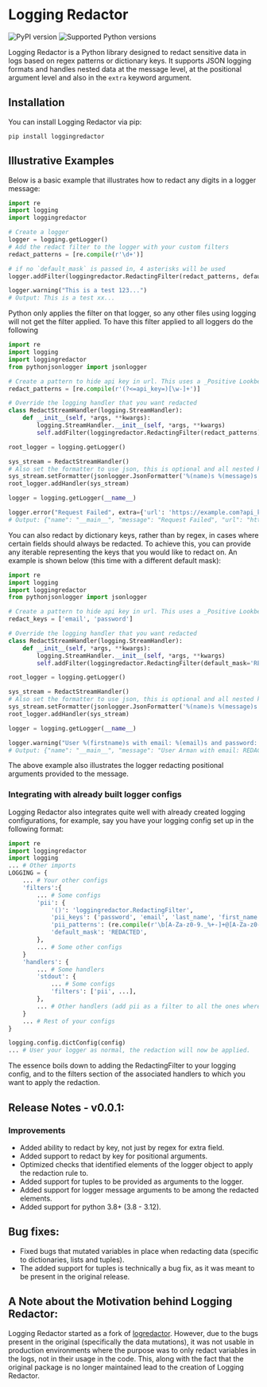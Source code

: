 # Logging Redactor
![PyPI version](https://img.shields.io/pypi/v/loggingredactor.svg?color=blue)
![Supported Python versions](https://img.shields.io/pypi/pyversions/loggingredactor.svg?color=green)

Logging Redactor is a Python library designed to redact sensitive data in logs based on regex patterns or dictionary keys. It supports JSON logging formats and handles nested data at the message level, at the positional argument level and also in the `extra` keyword argument.

## Installation

You can install Logging Redactor via pip:

```
pip install loggingredactor
```

## Illustrative Examples

Below is a basic example that illustrates how to redact any digits in a logger message:

```python
import re
import logging
import loggingredactor

# Create a logger
logger = logging.getLogger()
# Add the redact filter to the logger with your custom filters
redact_patterns = [re.compile(r'\d+')]

# if no `default_mask` is passed in, 4 asterisks will be used
logger.addFilter(loggingredactor.RedactingFilter(redact_patterns, default_mask='xx'))

logger.warning("This is a test 123...")
# Output: This is a test xx...
```

Python only applies the filter on that logger, so any other files using logging will not get the filter applied. To have this filter applied to all loggers do the following
```python
import re
import logging
import loggingredactor
from pythonjsonlogger import jsonlogger

# Create a pattern to hide api key in url. This uses a _Positive Lookbehind_
redact_patterns = [re.compile(r'(?<=api_key=)[\w-]+')]

# Override the logging handler that you want redacted
class RedactStreamHandler(logging.StreamHandler):
    def __init__(self, *args, **kwargs):
        logging.StreamHandler.__init__(self, *args, **kwargs)
        self.addFilter(loggingredactor.RedactingFilter(redact_patterns))

root_logger = logging.getLogger()

sys_stream = RedactStreamHandler()
# Also set the formatter to use json, this is optional and all nested keys will get redacted too
sys_stream.setFormatter(jsonlogger.JsonFormatter('%(name)s %(message)s'))
root_logger.addHandler(sys_stream)

logger = logging.getLogger(__name__)

logger.error("Request Failed", extra={'url': 'https://example.com?api_key=my-secret-key'})
# Output: {"name": "__main__", "message": "Request Failed", "url": "https://example.com?api_key=****"}
```

You can also redact by dictionary keys, rather than by regex, in cases where certain fields should always be redacted. To achieve this, you can provide any iterable representing the keys that you would like to redact on. An example is shown below (this time with a different default mask): 

```python
import re
import logging
import loggingredactor
from pythonjsonlogger import jsonlogger

# Create a pattern to hide api key in url. This uses a _Positive Lookbehind_
redact_keys = ['email', 'password']

# Override the logging handler that you want redacted
class RedactStreamHandler(logging.StreamHandler):
    def __init__(self, *args, **kwargs):
        logging.StreamHandler.__init__(self, *args, **kwargs)
        self.addFilter(loggingredactor.RedactingFilter(default_mask='REDACTED', mask_keys=redact_keys))

root_logger = logging.getLogger()

sys_stream = RedactStreamHandler()
# Also set the formatter to use json, this is optional and all nested keys will get redacted too
sys_stream.setFormatter(jsonlogger.JsonFormatter('%(name)s %(message)s'))
root_logger.addHandler(sys_stream)

logger = logging.getLogger(__name__)

logger.warning("User %(firstname)s with email: %(email)s and password: %(password)s bought some food!", {'firstname': 'Arman', 'email': 'arman_jasuja@yahoo.com', 'password': '1234567'})
# Output: {"name": "__main__", "message": "User Arman with email: REDACTED and password: REDACTED bought some food"}
```
The above example also illustrates the logger redacting positional arguments provided to the message.

### Integrating with already built logger configs
Logging Redactor also integrates quite well with already created logging configurations, for example, say you have your logging config set up in the following format:
```python
import re
import loggingredactor
import logging
... # Other imports
LOGGING = {
    ... # Your other configs
    'filters':{ 
        ... # Some configs
        'pii': {
            '()': 'loggingredactor.RedactingFilter',
            'pii_keys': ('password', 'email', 'last_name', 'first_name', 'gender', 'lastname', 'firstname',),
            'pii_patterns': (re.compile(r'\b[A-Za-z0-9._%+-]+@[A-Za-z0-9.-]+\.[A-Z|a-z]{2,}\b'), ) # email regex
            'default_mask': 'REDACTED',
        },
        ... # Some other configs
    }
    'handlers': {
        ... # Some handlers
        'stdout': {
            ... # Some configs
            'filters': ['pii', ...],
        },
        ... # Other handlers (add pii as a filter to all the ones where you want the appropriate information to be redacted)
    }
    ... # Rest of your configs
}

logging.config.dictConfig(config)
... # User your logger as normal, the redaction will now be applied.
```
The essence boils down to adding the RedactingFilter to your logging config, and to the filters section of the associated handlers to which you want to apply the redaction.

## Release Notes - v0.0.1:

### Improvements
- Added ability to redact by key, not just by regex for extra field.
- Added support to redact by key for positional arguments.
- Optimized checks that identified elements of the logger object to apply the redaction rule to.
- Added support for tuples to be provided as arguments to the logger.
- Added support for logger message arguments to be among the redacted elements.
- Added support for python 3.8+ (3.8 - 3.12).

## Bug fixes:
- Fixed bugs that mutated variables in place when redacting data (specific to dictionaries, lists and tuples).
- The added support for tuples is technically a bug fix, as it was meant to be present in the original release.


## A Note about the Motivation behind Logging Redactor:
Logging Redactor started as a fork of [logredactor](https://pypi.org/project/logredactor/). However, due to the bugs present in the original (specifically the data mutations), it was not usable in production environments where the purpose was to only redact variables in the logs, not in their usage in the code. This, along with the fact that the original package is no longer maintained lead to the creation of Logging Redactor.
